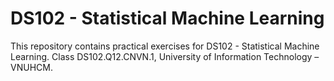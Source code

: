 # DS102 - Statistical Machine Learning
This repository contains practical exercises for DS102 - Statistical Machine Learning. 
Class DS102.Q12.CNVN.1, University of Information Technology – VNUHCM.
